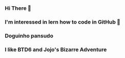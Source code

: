 ### Hi There 🙏
### I'm interessed in lern how to code in GitHub 🤝
### Doguinho pansudo 
### I like BTD6 and Jojo's Bizarre Adventure
